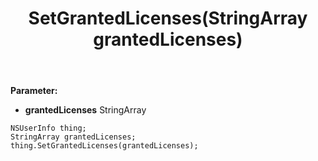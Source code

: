 ﻿---
uid: crmscript_ref_NSUserInfo_SetGrantedLicenses
title: SetGrantedLicenses(StringArray grantedLicenses)
intellisense: NSUserInfo.SetGrantedLicenses
keywords: NSUserInfo, GetGrantedLicenses
so.topic: reference
---



**Parameter:** 
 - **grantedLicenses** StringArray

```crmscript
NSUserInfo thing;
StringArray grantedLicenses;
thing.SetGrantedLicenses(grantedLicenses);
```

